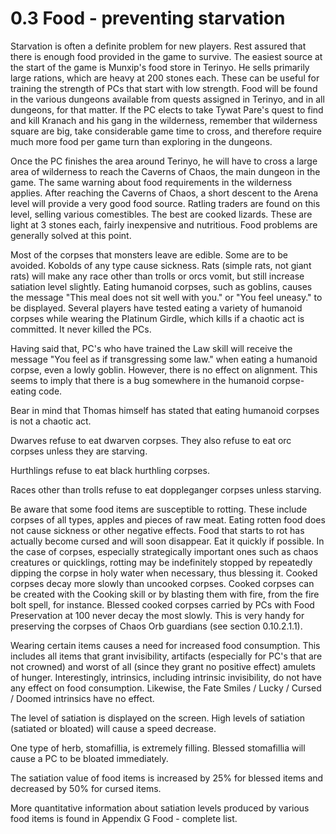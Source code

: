 # 0.3 Food - preventing starvation

Starvation is often a definite problem for new players. Rest assured that there is enough food provided in the game to survive. The easiest source at the start of the game is Munxip's food store in Terinyo. He sells primarily large rations, which are heavy at 200 stones each. These can be useful for training the strength of PCs that start with low strength. Food will be found in the various dungeons available from quests assigned in Terinyo, and in all dungeons, for that matter. If the PC elects to take Tywat Pare's quest to find and kill Kranach and his gang in the wilderness, remember that wilderness square are big, take considerable game time to cross, and therefore require much more food per game turn than exploring in the dungeons.

Once the PC finishes the area around Terinyo, he will have to cross a large area of wilderness to reach the Caverns of Chaos, the main dungeon in the game. The same warning about food requirements in the wilderness applies. After reaching the Caverns of Chaos, a short descent to the Arena level will provide a very good food source. Ratling traders are found on this level, selling various comestibles. The best are cooked lizards. These are light at 3 stones each, fairly inexpensive and nutritious. Food problems are generally solved at this point.

Most of the corpses that monsters leave are edible. Some are to be avoided. Kobolds of any type cause sickness. Rats (simple rats, not giant rats) will make any race other than trolls or orcs vomit, but still increase satiation level slightly. Eating humanoid corpses, such as goblins, causes the message "This meal does not sit well with you." or "You feel uneasy." to be displayed. Several players have tested eating a variety of humanoid corpses while wearing the Platinum Girdle, which kills if a chaotic act is committed. It never killed the PCs.

Having said that, PC's who have trained the Law skill will receive the message "You feel as if transgressing some law." when eating a humanoid corpse, even a lowly goblin. However, there is no effect on alignment. This seems to imply that there is a bug somewhere in the humanoid corpse-eating code.

Bear in mind that Thomas himself has stated that eating humanoid corpses is not a chaotic act.

Dwarves refuse to eat dwarven corpses. They also refuse to eat orc corpses unless they are starving. 

Hurthlings refuse to eat black hurthling corpses.

Races other than trolls refuse to eat doppleganger corpses unless starving.

Be aware that some food items are susceptible to rotting. These include corpses of all types, apples and pieces of raw meat. Eating rotten food does not cause sickness or other negative effects. Food that starts to rot has actually become cursed and will soon disappear. Eat it quickly if possible. In the case of corpses, especially strategically important ones such as chaos creatures or quicklings, rotting may be indefinitely stopped by repeatedly dipping the corpse in holy water when necessary, thus blessing it. Cooked corpses decay more slowly than uncooked corpses. Cooked corpses can be created with the Cooking skill or by blasting them with fire, from the fire bolt spell, for instance. Blessed cooked corpses carried by PCs with Food Preservation at 100 never decay the most slowly. This is very handy for preserving the corpses of Chaos Orb guardians (see section 0.10.2.1.1).

Wearing certain items causes a need for increased food consumption.  This includes all items that grant invisibility, artifacts (especially for PC's that are not crowned) and worst of all (since they grant no positive effect) amulets of hunger.  Interestingly, intrinsics, including intrinsic invisibility, do not have any effect on food consumption.  Likewise, the Fate Smiles / Lucky / Cursed / Doomed intrinsics have no effect.

The level of satiation is displayed on the screen. High levels of satiation (satiated or bloated) will cause a speed decrease.

One type of herb, stomafillia, is extremely filling. Blessed stomafillia will cause a PC to be bloated immediately.

The satiation value of food items is increased by 25% for blessed items and decreased by 50% for cursed items.

More quantitative information about satiation levels produced by various food items is found in Appendix G Food - complete list.